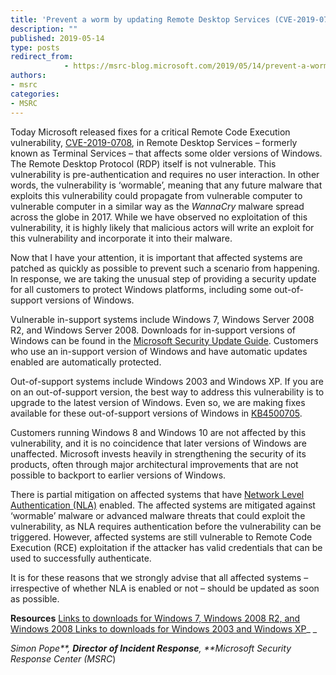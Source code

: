 ```yaml
---
title: 'Prevent a worm by updating Remote Desktop Services (CVE-2019-0708)'
description: ""
published: 2019-05-14
type: posts
redirect_from:
            - https://msrc-blog.microsoft.com/2019/05/14/prevent-a-worm-by-updating-remote-desktop-services-cve-2019-0708/
authors:
- msrc
categories:
- MSRC
---
```

Today Microsoft released fixes for a critical Remote Code Execution vulnerability, [CVE-2019-0708](https://portal.msrc.microsoft.com/en-US/security-guidance/advisory/CVE-2019-0708), in Remote Desktop Services – formerly known as Terminal Services – that affects some older versions of Windows. The Remote Desktop Protocol (RDP) itself is not vulnerable. This vulnerability is pre-authentication and requires no user interaction. In other words, the vulnerability is ‘wormable’, meaning that any future malware that exploits this vulnerability could propagate from vulnerable computer to vulnerable computer in a similar way as the _WannaCry_ malware spread across the globe in 2017. While we have observed no exploitation of this vulnerability, it is highly likely that malicious actors will write an exploit for this vulnerability and incorporate it into their malware.

Now that I have your attention, it is important that affected systems are patched as quickly as possible to prevent such a scenario from happening. In response, we are taking the unusual step of providing a security update for all customers to protect Windows platforms, including some out-of-support versions of Windows.

Vulnerable in-support systems include Windows 7, Windows Server 2008 R2, and Windows Server 2008. Downloads for in-support versions of Windows can be found in the [Microsoft Security Update Guide](https://portal.msrc.microsoft.com/en-US/security-guidance/advisory/CVE-2019-0708). Customers who use an in-support version of Windows and have automatic updates enabled are automatically protected.

Out-of-support systems include Windows 2003 and Windows XP. If you are on an out-of-support version, the best way to address this vulnerability is to upgrade to the latest version of Windows. Even so, we are making fixes available for these out-of-support versions of Windows in [KB4500705](https://support.microsoft.com/help/4500705).

Customers running Windows 8 and Windows 10 are not affected by this vulnerability, and it is no coincidence that later versions of Windows are unaffected. Microsoft invests heavily in strengthening the security of its products, often through major architectural improvements that are not possible to backport to earlier versions of Windows.

There is partial mitigation on affected systems that have [Network Level Authentication (NLA)](<https://docs.microsoft.com/en-us/previous-versions/windows/it-pro/windows-server-2008-R2-and-2008/cc732713(v=ws.11)>) enabled. The affected systems are mitigated against ‘wormable’ malware or advanced malware threats that could exploit the vulnerability, as NLA requires authentication before the vulnerability can be triggered. However, affected systems are still vulnerable to Remote Code Execution (RCE) exploitation if the attacker has valid credentials that can be used to successfully authenticate.

It is for these reasons that we strongly advise that all affected systems – irrespective of whether NLA is enabled or not – should be updated as soon as possible.

**Resources** [Links to downloads for Windows 7, Windows 2008 R2, and Windows 2008 ](https://portal.msrc.microsoft.com/en-US/security-guidance/advisory/CVE-2019-0708)[Links to downloads for Windows 2003 and Windows XP](https://support.microsoft.com/help/4500705)\_ \_

_Simon Pope**, **Director of Incident Response**, **Microsoft Security Response Center (MSRC_)
